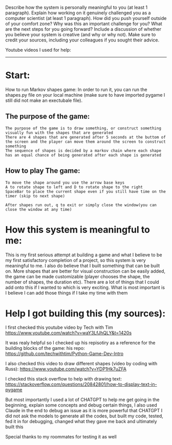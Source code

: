 Describe how the system is personally meaningful to you (at least 1 paragraph).
Explain how working on it genuinely challenged you as a computer scientist (at least 1 paragraph).
How did you push yourself outside of your comfort zone?
Why was this an important challenge for you?
What are the next steps for you going forward?
Include a discussion of whether you believe your system is creative (and why or why not).
Make sure to credit your sources, including your colleagues if you sought their advice.

Youtube videos I used for help:





_____
# Start:
How to run Markov shapes game:
In order to run it, you can run the shapes.py file on your local machine (make sure to have imported pygame I still did not make an exectubale file).
## The purpose of the game:
    The purpose of the game is to draw something, or construct something visually fun with the shapes that are generated
    There are 4 shapes that are generated after 5 seconds at the buttom of the screen and the player can move them around the screen to construct something
    The sequence of shapes is decided by a markov chain where each shape has an equal chance of being generated after each shape is generated

## How to play The game:
    To move the shape around you use the arrow base keys
    A to rotate shape to left and D to rotate shape to the right
    SpaceBar to place the current shape even if you still have time on the timer (skip to next shape)

    After shapes run out, q to exit or simply close the window(you can close the window at any time)




# How this system is meaningful to me:
This is my first serious attempt at building a game and what I believe to be my first satisfactory completion of a project, so this system is very meaningful to me. I also do believe that I built something that can be built on. More shapes that are better for visual construction can be easily added, the game can be made customizable (player chooses the shape, the number of shapes, the duration etc). There are a lot of things that I could add onto this if I wanted to which is very exciting. What is most important is I believe I can add those things if I take my time with them



# Help I got building this (my sources):

I first checked this youtube video by Tech with Tim
https://www.youtube.com/watch?v=waY3LfJhQLY&t=1420s

It was realy helpful so I checked up his repisotiry as a reference for the building blocks of the game:
his repo: https://github.com/techwithtim/Python-Game-Dev-Intro

I also checked this video to draw different shapes (video by coding with Russ):
https://www.youtube.com/watch?v=YDP1Hk7uZFA

I checked this stack overflow to help with drawing text:
https://stackoverflow.com/questions/20842801/how-to-display-text-in-pygame

But most importantly I used a lot of CHATGPT to help me get going in the beginning, explain some concepts and debug certain things,
I also used Claude in the end to debug an issue as it is more powerful that CHATGPT
I did not ask the models to generate all the codes, but built my code, tested, fed it in for debugging, changed what they gave me back and ultimately built this

Special thanks to my roommates for testing it as well
